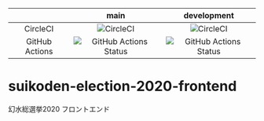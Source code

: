 |    |main|development|
|:--:|:----:|:---------:|
|CircleCI|![CircleCI](https://circleci.com/gh/true-runes/suikoden-election-2020-frontend/tree/main.svg?style=svg)|![CircleCI](https://circleci.com/gh/true-runes/suikoden-election-2020-frontend/tree/development.svg?style=svg)|
|GitHub Actions|![GitHub Actions Status](https://github.com/true-runes/suikoden-election-2020-frontend/workflows/Suikoden%20Election%202020%20Frontend/badge.svg?branch=main)|![GitHub Actions Status](https://github.com/true-runes/suikoden-election-2020-frontend/workflows/Suikoden%20Election%202020%20Frontend/badge.svg?branch=development)|

# suikoden-election-2020-frontend
幻水総選挙2020 フロントエンド

